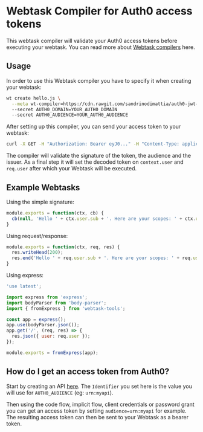 # Webtask Compiler for Auth0 access tokens

This webtask compiler will validate your Auth0 access tokens before executing your webtask. You can read more about [Webtask compilers](https://webtask.io/docs/webtask-compilers) here.

## Usage

In order to use this Webtask compiler you have to specify it when creating your webtask:

```bash
wt create hello.js \
  --meta wt-compiler=https://cdn.rawgit.com/sandrinodimattia/auth0-jwt-webtask-compiler/master/compiler.js
  --secret AUTH0_DOMAIN=YOUR_AUTH0_DOMAIN
  --secret AUTH0_AUDIENCE=YOUR_AUTH0_AUDIENCE
```

After setting up this compiler, you can send your access token to your webtask:

```bash
curl -X GET -H "Authorization: Bearer eyJ0..." -H "Content-Type: application/json" "https://you.run.webtask.io/hello"
```

The compiler will validate the signature of the token, the audience and the issuer. As a final step it will set the decoded token on `context.user` and `req.user` after which your Webtask will be executed.

## Example Webtasks

Using the simple signature:

```js
module.exports = function(ctx, cb) {
  cb(null, 'Hello ' + ctx.user.sub + '. Here are your scopes: ' + ctx.user.scope);
}
```

Using request/response:

```js
module.exports = function(ctx, req, res) {
  res.writeHead(200);
  res.end('Hello ' + req.user.sub + '. Here are your scopes: ' + req.user.scope);
}
```

Using express:

```js
'use latest';

import express from 'express';
import bodyParser from 'body-parser';
import { fromExpress } from 'webtask-tools';

const app = express();
app.use(bodyParser.json());
app.get('/', (req, res) => {
  res.json({ user: req.user });
});

module.exports = fromExpress(app);
```

## How do I get an access token from Auth0?

Start by creating an API [here](https://manage.auth0.com/#/apis). The `Identifier` you set here is the value you will use for `AUTH0_AUDIENCE` (eg: `urn:myapi`).

Then using the code flow, implicit flow, client credentials or password grant you can get an access token by setting `audience=urn:myapi` for example. The resulting access token can then be sent to your Webtask as a bearer token.
